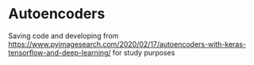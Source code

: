 # Autoencoders

Saving code and developing from https://www.pyimagesearch.com/2020/02/17/autoencoders-with-keras-tensorflow-and-deep-learning/ 
for study purposes
